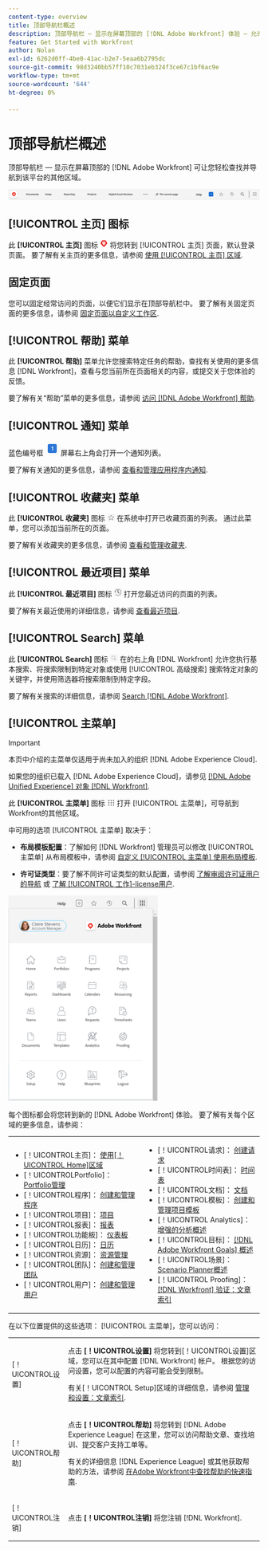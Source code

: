 ```yaml
---
content-type: overview
title: 顶部导航栏概述
description: 顶部导航栏 — 显示在屏幕顶部的 [!DNL Adobe Workfront] 体验 — 允许您轻松查找和导航到平台的其他区域。
feature: Get Started with Workfront
author: Nolan
exl-id: 6262d0ff-4be0-41ac-b2e7-5eaa6b2795dc
source-git-commit: 98d3240bb57ff10c7031eb324f3ce67c1bf6ac9e
workflow-type: tm+mt
source-wordcount: '644'
ht-degree: 0%

---
```


# 顶部导航栏概述

顶部导航栏 — 显示在屏幕顶部的 [!DNL Adobe Workfront] 可让您轻松查找并导航到该平台的其他区域。

![顶部导航栏](assets/global-navigation-bar.png)

## [!UICONTROL 主页] 图标

此 **[!UICONTROL 主页]** 图标 ![](assets/home-icon.png) 将您转到 [!UICONTROL 主页] 页面，默认登录页面。 要了解有关主页的更多信息，请参阅 [使用 [!UICONTROL 主页] 区域](../../workfront-basics/using-home/using-the-home-area/use-the-home-area.md).

## 固定页面

您可以固定经常访问的页面，以便它们显示在顶部导航栏中。 要了解有关固定页面的更多信息，请参阅 [固定页面以自定义工作区](../../workfront-basics/the-new-workfront-experience/pin-pages.md).

## [!UICONTROL 帮助] 菜单

此 **[!UICONTROL 帮助]** 菜单允许您搜索特定任务的帮助，查找有关使用的更多信息 [!DNL Workfront]，查看与您当前所在页面相关的内容，或提交关于您体验的反馈。

要了解有关“帮助”菜单的更多信息，请参阅 [访问 [!DNL Adobe Workfront] 帮助](../../workfront-basics/navigate-workfront/workfront-navigation/access-workfront-help.md).

## [!UICONTROL 通知] 菜单

蓝色编号框 ![](assets/notifications-icon.png) 屏幕右上角会打开一个通知列表。

要了解有关通知的更多信息，请参阅 [查看和管理应用程序内通知](../../workfront-basics/using-notifications/view-and-manage-in-app-notifications.md).

## [!UICONTROL 收藏夹] 菜单

此 **[!UICONTROL 收藏夹]** 图标 ![收藏夹](assets/favorites-icon-62x55.png) 在系统中打开已收藏页面的列表。 通过此菜单，您可以添加当前所在的页面。

要了解有关收藏夹的更多信息，请参阅 [查看和管理收藏夹](../../workfront-basics/navigate-workfront/recent-and-favorites/view-and-manage-favorites.md).

## [!UICONTROL 最近项目] 菜单

此 **[!UICONTROL 最近项目]** 图标 ![[!UICONTROL 最近项目]](assets/recents-icon-40x43.png) 打开您最近访问的页面的列表。

要了解有关最近使用的详细信息，请参阅 [查看最近项目](../../workfront-basics/navigate-workfront/recent-and-favorites/view-recent-items.md).

## [!UICONTROL Search] 菜单

此 **[!UICONTROL Search]** 图标 ![](assets/search-icon.png) 在的右上角 [!DNL Workfront] 允许您执行基本搜索、将搜索限制到特定对象或使用 [!UICONTROL 高级搜索] 搜索特定对象的关键字，并使用筛选器将搜索限制到特定字段。

要了解有关搜索的详细信息，请参阅 [Search [!DNL Adobe Workfront]](../../workfront-basics/navigate-workfront/search/search-workfront.md).

## [!UICONTROL 主菜单]

>[!IMPORTANT]
>
>本页中介绍的主菜单仅适用于尚未加入的组织 [!DNL Adobe Experience Cloud].
>
> 如果您的组织已载入 [!DNL Adobe Experience Cloud]，请参见 [[!DNL Adobe Unified Experience] 对象 [!DNL Workfront]](/help/quicksilver/workfront-basics/navigate-workfront/workfront-navigation/adobe-unified-experience.md).

此 **[!UICONTROL 主菜单]** 图标 ![主菜单](assets/main-menu-icon.png) 打开 [!UICONTROL 主菜单]，可导航到Workfront的其他区域。

中可用的选项 [!UICONTROL 主菜单] 取决于：

* **布局模板配置**：了解如何 [!DNL Workfront] 管理员可以修改 [!UICONTROL 主菜单] 从布局模板中，请参阅 [自定义 [!UICONTROL 主菜单] 使用布局模板](../../administration-and-setup/customize-workfront/use-layout-templates/customize-main-menu.md).

* **许可证类型**：要了解不同许可证类型的默认配置，请参阅 [了解审阅许可证用户的导航](../../workfront-basics/navigate-workfront/workfront-navigation/reviewer-global-navigation-bar.md) 或 [了解 [!UICONTROL 工作]-license用户](../../workfront-basics/navigate-workfront/workfront-navigation/worker-global-navigation-bar.md).

![主菜单选项](assets/main-menu-options-350x481.png)

每个图标都会将您转到新的 [!DNL Adobe Workfront] 体验。 要了解有关每个区域的更多信息，请参阅：

<!--
<p data-mc-conditions="QuicksilverOrClassic.Draft mode">(NOTE: Update screenshot and add icons for new products/features.)</p>
-->

<table style="table-layout:auto"> 
 <col> 
 <col> 
 <tbody> 
  <tr> 
   <td> 
    <ul> 
     <li>[！UICONTROL主页]： <a href="../../workfront-basics/using-home/using-the-home-area/use-the-home-area.md" class="MCXref xref">使用[！UICONTROL Home]区域</a></li> 
     <li>[！UICONTROLPortfolio]： <a href="../../manage-work/portfolios/portfolio-management-overview.md" class="MCXref xref">Portfolio管理</a></li> 
     <li>[！UICONTROL程序]： <a href="../../manage-work/portfolios/create-and-manage-programs/create-and-manage-programs.md" class="MCXref xref">创建和管理程序 </a></li> 
     <li>[！UICONTROL项目]： <a href="../../manage-work/projects/projects-overview.md" class="MCXref xref">项目</a></li> 
     <li>[！UICONTROL报表]： <a href="../../reports-and-dashboards/reports/reports-overview.md" class="MCXref xref">报表</a></li> 
     <li>[！UICONTROL功能板]： <a href="../../reports-and-dashboards/dashboards/dashboards-overview.md" class="MCXref xref">仪表板</a></li> 
     <li>[！UICONTROL日历]： <a href="../../reports-and-dashboards/reports/calendars/calendars.md" class="MCXref xref">日历</a></li> 
     <li>[！UICONTROL资源]： <a href="../../resource-mgmt/resource-mgmt-overview/resource-management-overview.md" class="MCXref xref">资源管理 </a></li> 
     <li>[！UICONTROL团队]： <a href="../../people-teams-and-groups/create-and-manage-teams/create-and-mange-teams.md" class="MCXref xref">创建和管理团队</a></li> 
     <li>[！UICONTROL用户]： <a href="../../administration-and-setup/add-users/create-and-manage-users/create-and-manage-users.md" class="MCXref xref">创建和管理用户</a></li> 
    </ul> </td> 
   <td> 
    <ul> 
     <li>[！UICONTROL请求]： <a href="../../manage-work/requests/create-requests/create-requests.md" class="MCXref xref">创建请求</a></li> 
     <li>[！UICONTROL时间表]： <a href="../../timesheets/timesheets-all.md" class="MCXref xref">时间表</a></li> 
     <li>[！UICONTROL文档]： <a href="../../documents/documents-overview.md" class="MCXref xref">文档</a></li> 
     <li>[！UICONTROL模板]： <a href="../../manage-work/projects/create-and-manage-templates/create-manage-templates.md" class="MCXref xref">创建和管理项目模板</a></li> 
     <li>[！UICONTROL Analytics]： <a href="../../enhanced-analytics/enhanced-analytics-overview.md" class="MCXref xref">增强的分析概述</a></li> 
     <li>[！UICONTROL目标]： <a href="../../workfront-goals/goal-management/wf-goals-overview.md" class="MCXref xref">[!DNL Adobe Workfront Goals] 概述</a></li> 
     <li>[！UICONTROL场景]： <a href="../../scenario-planner/scenario-planner-overview.md" class="MCXref xref">Scenario Planner概述</a></li> 
     <li>[！UICONTROL Proofing]： <a href="../../workfront-proof/workfront-proof.md" class="MCXref xref">[!DNL Workfront] 验证：文章索引</a></li> 
    </ul> </td> 
  </tr> 
 </tbody> 
</table>

在以下位置提供的这些选项： [!UICONTROL 主菜单]，您可以访问：

<table style="table-layout:auto"> 
 <col> 
 <col> 
 <tbody> 
  <tr> 
   <td> <p class="bold">[！UICONTROL设置]</p> </td> 
   <td> <p>点击 <b>[！UICONTROL设置]</b> 将您转到[！UICONTROL设置]区域，您可以在其中配置 [!DNL Workfront] 帐户。 根据您的访问设置，您可以配置的内容可能会受到限制。</p> <p>有关[！UICONTROL Setup]区域的详细信息，请参阅 <a href="../../administration-and-setup/administration-and-setup.md" class="MCXref xref">管理和设置：文章索引</a>.</p> </td> 
  </tr> 
  <tr> 
   <td> <p class="bold">[！UICONTROL帮助]</p> </td> 
   <td> <p>点击 <b>[！UICONTROL帮助]</b> 将您转到 [!DNL Adobe Experience League] 在这里，您可以访问帮助文章、查找培训、提交客户支持工单等。</p> <p>有关的详细信息 [!DNL Experience League] 或其他获取帮助的方法，请参阅 <a href="../../workfront-basics/tips-tricks-and-troubleshooting/guide-for-help-in-workfront.md" class="MCXref xref">在Adobe Workfront中查找帮助的快速指南</a>.</p> </td> 
  </tr>

<tr> 
   <td> <p class="bold">[！UICONTROL注销]</p> </td> 
   <td>点击 <b>[！UICONTROL注销]</b> 将您注销 [!DNL Workfront].</td> 
  </tr> 
 </tbody> 
</table>
